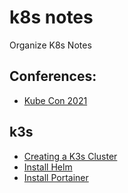# k8s notes

Organize K8s Notes

## Conferences:

* [Kube Con 2021](KubeCon2021.md)

## k3s

* [Creating a K3s Cluster](k3s/k3sCluster.md)
* [Install Helm](k3s/k3sInstallHelm.md)
* [Install Portainer](k3s/k3sInstallPortainer.md)
